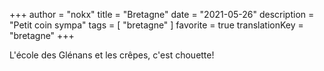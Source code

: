 +++
author = "nokx"
title = "Bretagne"
date = "2021-05-26"
description = "Petit coin sympa"
tags = [ "bretagne" ]
favorite = true
translationKey = "bretagne"
+++

L'école des Glénans et les crêpes, c'est chouette!


